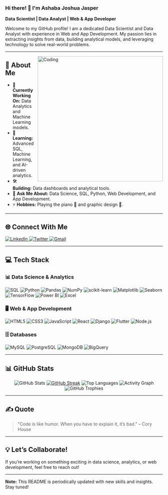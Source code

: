 ### Hi there! 👋 I'm Ashaba Joshua Jasper  
       
**Data Scientist | Data Analyst | Web & App Developer**
  
Welcome to my GitHub profile! I am a dedicated Data Scientist and Data Analyst with experience in Web and App Development. My passion lies in extracting insights from data, building analytical models, and leveraging technology to solve real-world problems.

---  

<img align="right" alt="Coding" width="400" src="https://camo.githubusercontent.com/8189e5e3e5c0848ed6d22ea591e0cf962323ec716135617e1a3e25aae9cfe71d/68747470733a2f2f74656368737461636b2d67656e657261746f722e76657263656c2e6170702f707974686f6e2d69636f6e2e737667" />

## 📖 About Me

- 🔭 **Currently Working On:** Data Analytics and Machine Learning models.
- 🌱 **Learning:** Advanced SQL, Machine Learning, and AI-driven analytics.
- 🛠️ **Building:** Data dashboards and analytical tools. 
- 💬 **Ask Me About:** Data Science, SQL, Python, Web Development, and App Development.
- ⚡ **Hobbies:** Playing the piano 🎹 and graphic design 🎨.

---

## 🌐 Connect With Me

<p align="left">
  <a href="https://www.linkedin.com/in/ashaba-jasper-29621b241/" target="_blank">
    <img src="https://img.shields.io/badge/-LinkedIn-%230077B5?style=for-the-badge&logo=linkedin&logoColor=white" alt="LinkedIn" />
  </a>
  <a href="https://twitter.com/ashaba_jasper" target="_blank">
    <img src="https://img.shields.io/badge/-Twitter-%231DA1F2?style=for-the-badge&logo=twitter&logoColor=white" alt="Twitter" />
  </a>
  <a href="mailto:ashabajasper@gmail.com" target="_blank">
    <img src="https://img.shields.io/badge/-Gmail-%23D14836?style=for-the-badge&logo=gmail&logoColor=white" alt="Gmail" />
  </a>
</p>

---

## 💻 Tech Stack

### 📊 Data Science & Analytics
![SQL](https://img.shields.io/badge/SQL-%2307405e?style=for-the-badge&logo=sqlite&logoColor=white)
![Python](https://img.shields.io/badge/Python-3670A0?style=for-the-badge&logo=python&logoColor=ffdd54)
![Pandas](https://img.shields.io/badge/Pandas-%23150458?style=for-the-badge&logo=pandas&logoColor=white)
![NumPy](https://img.shields.io/badge/NumPy-%23013243?style=for-the-badge&logo=numpy&logoColor=white)
![scikit-learn](https://img.shields.io/badge/scikit--learn-%23F7931E?style=for-the-badge&logo=scikit-learn&logoColor=white)
![Matplotlib](https://img.shields.io/badge/Matplotlib-%23ffffff?style=for-the-badge&logo=matplotlib&logoColor=black)
![Seaborn](https://img.shields.io/badge/Seaborn-%231F77B4?style=for-the-badge&logo=seaborn&logoColor=white)
![TensorFlow](https://img.shields.io/badge/TensorFlow-%23FF6F00?style=for-the-badge&logo=tensorflow&logoColor=white)
![Power BI](https://img.shields.io/badge/Power_BI-%23F2C811?style=for-the-badge&logo=powerbi&logoColor=black)
![Excel](https://img.shields.io/badge/Microsoft_Excel-%233498DB?style=for-the-badge&logo=microsoft-excel&logoColor=white)

### 🖥️ Web & App Development
![HTML5](https://img.shields.io/badge/HTML5-%23E34F26?style=for-the-badge&logo=html5&logoColor=white)
![CSS3](https://img.shields.io/badge/CSS3-%231572B6?style=for-the-badge&logo=css3&logoColor=white)
![JavaScript](https://img.shields.io/badge/JavaScript-%23323330?style=for-the-badge&logo=javascript&logoColor=%23F7DF1E)
![React](https://img.shields.io/badge/React-%2320232a?style=for-the-badge&logo=react&logoColor=%2361DAFB)
![Django](https://img.shields.io/badge/Django-%23092E20?style=for-the-badge&logo=django&logoColor=white)
![Flutter](https://img.shields.io/badge/Flutter-%2302569B?style=for-the-badge&logo=flutter&logoColor=white)
![Node.js](https://img.shields.io/badge/Node.js-6DA55F?style=for-the-badge&logo=node.js&logoColor=white)

### 🗄️ Databases
![MySQL](https://img.shields.io/badge/MySQL-%2300f?style=for-the-badge&logo=mysql&logoColor=white)
![PostgreSQL](https://img.shields.io/badge/PostgreSQL-%23316192?style=for-the-badge&logo=postgresql&logoColor=white)
![MongoDB](https://img.shields.io/badge/MongoDB-%234ea94b?style=for-the-badge&logo=mongodb&logoColor=white)
![BigQuery](https://img.shields.io/badge/BigQuery-%234285F4?style=for-the-badge&logo=google-cloud&logoColor=white)

---

## 📊 GitHub Stats

<p align="center">
  <img src="https://github-readme-stats.vercel.app/api?username=AshabaJasper&show_icons=true&theme=tokyonight" alt="GitHub Stats" />
  <a href="https://git.io/streak-stats"><img src="https://streak-stats.demolab.com?user=AshabaJasper" alt="GitHub Streak" /></a>
  <img src="https://github-readme-stats.vercel.app/api/top-langs/?username=AshabaJasper&layout=compact&theme=tokyonight" alt="Top Languages" />
  <img src="https://github-readme-activity-graph.vercel.app/graph?username=AshabaJasper&theme=tokyo-night&hide_border=true" alt="Activity Graph" />
  <img src="https://github-profile-trophy.vercel.app/?username=AshabaJasper&theme=tokyonight&margin-w=15&no-frame=true" alt="GitHub Trophies" />
</p>


---

## ✍️ Quote

> "Code is like humor. When you have to explain it, it’s bad." – Cory House

---

## 💡 Let’s Collaborate!

If you’re working on something exciting in data science, analytics, or web development, feel free to reach out!

---

**Note:** This README is periodically updated with new skills and insights. Stay tuned!
